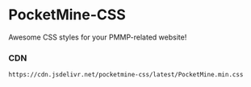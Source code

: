 # PocketMine-CSS
Awesome CSS styles for your PMMP-related website! 

### CDN
`https://cdn.jsdelivr.net/pocketmine-css/latest/PocketMine.min.css`
